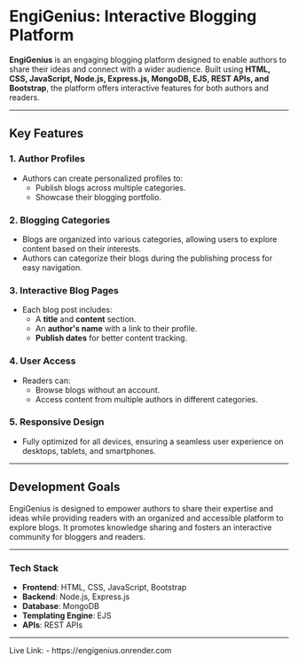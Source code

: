 # EngiGenius: Interactive Blogging Platform

**EngiGenius** is an engaging blogging platform designed to enable authors to share their ideas and connect with a wider audience. Built using **HTML, CSS, JavaScript, Node.js, Express.js, MongoDB, EJS, REST APIs, and Bootstrap**, the platform offers interactive features for both authors and readers.

---

## Key Features

### 1. Author Profiles
- Authors can create personalized profiles to:
  - Publish blogs across multiple categories.
  - Showcase their blogging portfolio.

### 2. Blogging Categories
- Blogs are organized into various categories, allowing users to explore content based on their interests.
- Authors can categorize their blogs during the publishing process for easy navigation.

### 3. Interactive Blog Pages
- Each blog post includes:
  - A **title** and **content** section.
  - An **author's name** with a link to their profile.
  - **Publish dates** for better content tracking.

### 4. User Access
- Readers can:
  - Browse blogs without an account.
  - Access content from multiple authors in different categories.
  
### 5. Responsive Design
- Fully optimized for all devices, ensuring a seamless user experience on desktops, tablets, and smartphones.

---

## Development Goals

EngiGenius is designed to empower authors to share their expertise and ideas while providing readers with an organized and accessible platform to explore blogs. It promotes knowledge sharing and fosters an interactive community for bloggers and readers.

---

### Tech Stack
- **Frontend**: HTML, CSS, JavaScript, Bootstrap
- **Backend**: Node.js, Express.js
- **Database**: MongoDB
- **Templating Engine**: EJS
- **APIs**: REST APIs

---

<p>Live Link: - https://engigenius.onrender.com</p>
